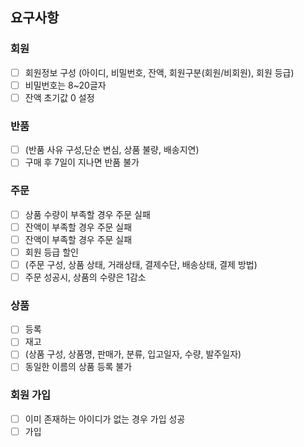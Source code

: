 ## 요구사항

### 회원

- [ ] 회원정보 구성 (아이디, 비밀번호, 잔액, 회원구분(회원/비회원), 회원 등급)
- [ ] 비밀번호는 8~20글자
- [ ] 잔액 초기값 0 설정

### 반품

- [ ] (반품 사유 구성,단순 변심, 상품 불량, 배송지연)
- [ ] 구매 후 7일이 지나면 반품 불가

### 주문

- [ ] 상품 수량이 부족할 경우 주문 실패
- [ ] 잔액이 부족할 경우 주문 실패
- [ ] 잔액이 부족할 경우 주문 실패
- [ ] 회원 등급 할인
- [ ] (주문 구성, 상품 상태, 거래상태, 결제수단, 배송상태, 결제 방법)
- [ ] 주문 성공시, 상품의 수량은 1감소

### 상품

- [ ] 등록
- [ ] 재고
- [ ] (상품 구성, 상품명, 판매가, 분류, 입고일자, 수량, 발주일자)
- [ ] 동일한 이름의 상품 등록 불가

### 회원 가입

- [ ] 이미 존재하는 아이디가 없는 경우 가입 성공
- [ ] 가입
